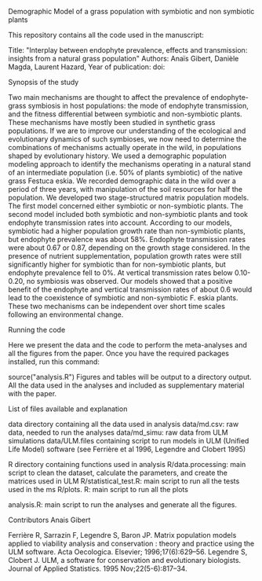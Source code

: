Demographic Model of a grass population with symbiotic and non symbiotic plants

This repository contains all the code used in the manuscript:

Title: "Interplay between endophyte prevalence, effects and transmission: insights from a natural grass population"
Authors: Anaïs Gibert, Danièle Magda, Laurent Hazard,
Year of publication:
doi:

Synopsis of the study

Two main mechanisms are thought to affect the prevalence of endophyte-grass symbiosis in host populations: the mode of endophyte transmission, and the fitness differential between symbiotic and non-symbiotic plants. These mechanisms have mostly been studied in synthetic grass populations. If we are to improve our understanding of the ecological and evolutionary dynamics of such symbioses, we now need to determine the combinations of mechanisms actually operate in the wild, in populations shaped by evolutionary history.
We used a demographic population modeling approach to identify the mechanisms operating in a natural stand of an intermediate population (i.e. 50% of plants symbiotic) of the native grass Festuca eskia. We recorded demographic data in the wild over a period of three years, with manipulation of the soil resources for half the population. We developed two stage-structured matrix population models. The first model concerned either symbiotic or non-symbiotic plants. The second model included both symbiotic and non-symbiotic plants and took endophyte transmission rates into account. 
According to our models, symbiotic had a higher population growth rate than non-symbiotic plants, but endophyte prevalence was about 58%. Endophyte transmission rates were about 0.67 or 0.87, depending on the growth stage considered. In the presence of nutrient supplementation, population growth rates were still significantly higher for symbiotic than for non-symbiotic plants, but endophyte prevalence fell to 0%. At vertical transmission rates below 0.10-0.20, no symbiosis was observed. 
Our models showed that a positive benefit of the endophyte and vertical transmission rates of about 0.6 would lead to the coexistence of symbiotic and non-symbiotic F. eskia plants. These two mechanisms can be independent over short time scales following an environmental change.


Running the code

Here we present the data and the code to perform the meta-analyses and all the figures from the paper. Once you have the required packages installed, run this command:

source("analysis.R")
Figures and tables will be output to a directory output.
All the data used in the analyses and included as supplementary material with the paper.

List of files available and explanation

data directory containing all the data used in analysis
data/md.csv: raw data, needed to run the analyses
data/md_simu: raw data from ULM simulations
data/ULM.files containing script to run models in ULM (Unified Life Model) software (see Ferrière et al 1996, Legendre and Clobert 1995)

R directory containing functions used in analysis
R/data.processing: main script to clean the dataset, calculate the parameters, and create the matrices used in ULM
R/statistical_test.R: main script to run all the tests used in the ms
R/plots. R: main script to run all the plots

analysis.R: main script to run the analyses and generate all the figures.


Contributors
Anais Gibert

Ferrière R, Sarrazin F, Legendre S, Baron JP. Matrix population models applied to viability analysis and conservation : theory and practice using the ULM software. Acta Oecologica. Elsevier; 1996;17(6):629–56.
Legendre S, Clobert J. ULM, a software for conservation and evolutionary biologists. Journal of Applied Statistics. 1995 Nov;22(5-6):817–34.
